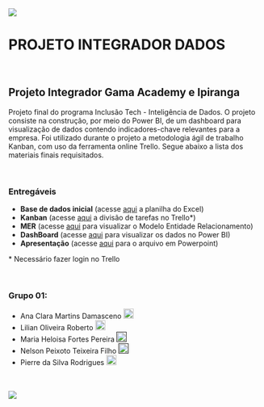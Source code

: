 <img src="https://ibb.co/DWy1b9V/image.png">

<h1>PROJETO INTEGRADOR DADOS</h1>

<br>

<h2>Projeto Integrador Gama Academy e Ipiranga</h2>
<p>Projeto final do programa Inclusão Tech - Inteligência de Dados. O projeto consiste na construção, por meio do Power BI, de um dashboard para visualização de dados contendo indicadores-chave relevantes para a empresa. Foi utilizado durante o projeto a metodologia ágil de trabalho Kanban, com uso da ferramenta online Trello. Segue abaixo a lista dos materiais finais requisitados.</p>

<br>

<h3>Entregáveis</h3>
<ul>
  <li><b>Base de dados inicial</b> (acesse <a href="https://github.com/Lilianor/projeto_final_ipiranga/blob/master/data_export_v1.csv" target="_blank">aqui</a> a planilha do Excel)</li>
  <li><b>Kanban</b> (acesse <a href="https://trello.com/b/P5cRc8ro/gama-academy-projeto-ipp" target="_blank">aqui</a> a divisão de tarefas no Trello*)
  <li><b>MER</b> (acesse <a href="https://github.com/Lilianor/projeto_final_ipiranga/blob/master/DIAGRAMA.png" target="_blank">aqui</a> para visualizar o Modelo Entidade Relacionamento)</li>
  <li><b>DashBoard</b> (acesse <a href="" target="_blank">aqui</a> para visualizar os dados no Power BI)
  <li><b>Apresentação</b> (acesse <a href="" target="_blank">aqui</a> para o arquivo em Powerpoint) 
</ul>
<p>* Necessário fazer login no Trello</p> 

<br>

<h3>Grupo 01:</h3>
<ul> 
  <li>Ana Clara Martins Damasceno 
    <a href="https://github.com/anaclaradamasceno">
      <img src="https://ibb.co/phW3ZgK/github.png" width="20">
    </a>
  </li>
  <li>Lilian Oliveira Roberto
    <a href="https://github.com/Lilianor">
      <img src="https://ibb.co/phW3ZgK/github.png" width="20">
    </a>
  </li>
  <li>Maria Heloisa Fortes Pereira 
    <a href="">
      <img src="https://ibb.co/phW3ZgK/github.png" width="20">
    </a>
  </li>
  <li>Nelson Peixoto Teixeira Filho 
    <a href="">
      <img src="https://ibb.co/phW3ZgK/github.png" width="20">
    </a>
  </li>
  <li>Pierre da Silva Rodrigues
    <a href="https://github.com/PierreRodrigues">
      <img src="https://ibb.co/phW3ZgK/github.png" width="20">
    </a>
  </li>
</ul>

<br>
<br>
<img src="https://i.ibb.co/1JdWqQn/bannerinferiorreadme.png">
